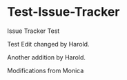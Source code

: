 Test-Issue-Tracker
==================

Issue Tracker Test

Test Edit changed by Harold.

Another addition by Harold.

Modifications from Monica
